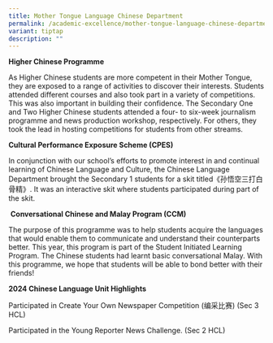 ```yaml
---
title: Mother Tongue Language Chinese Department
permalink: /academic-excellence/mother-tongue-language-chinese-department/
variant: tiptap
description: ""
---
```

<p><strong>Higher Chinese Programme</strong>
</p>
<p>As Higher Chinese students are more competent in their Mother Tongue,
they are exposed to a range of activities to discover their interests.
Students attended different courses and also took part in a variety of
competitions. This was also important in building their confidence. The
Secondary One and Two Higher Chinese students attended a four- to six-week
journalism programme and news production workshop, respectively. For others,
they took the lead in hosting competitions for students from other streams.&nbsp;</p>
<p><strong>Cultural Performance Exposure Scheme (CPES)</strong>
</p>
<p>In conjunction with our school’s efforts to promote interest in and continual
learning of Chinese Language and Culture, the Chinese Language Department
brought the Secondary 1 students for a skit titled《孙悟空三打白骨精》. It was an
interactive skit where students participated during part of the skit.</p>
<p>&nbsp;<strong>Conversational Chinese and Malay Program (CCM)</strong>
</p>
<p>The purpose of this programme was to help students acquire the languages
that would enable them to communicate and understand their counterparts
better. This year, this program is part of the Student Initiated Learning
Program. The Chinese students had learnt basic conversational Malay. With
this programme, we hope that students will be able to bond better with
their friends!&nbsp;</p>
<p><strong>2024 Chinese Language Unit Highlights</strong>
</p>
<p>Participated in Create Your Own Newspaper Competition (编采比赛) (Sec 3 HCL)&nbsp;</p>
<p>Participated in the Young Reporter News Challenge. (Sec 2 HCL)</p>